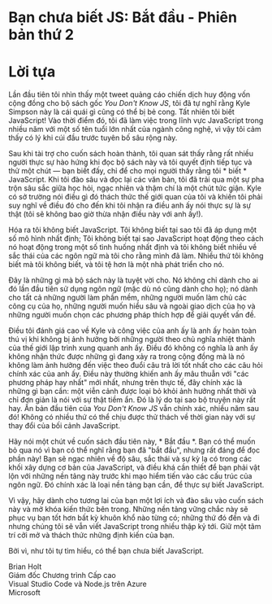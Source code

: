 # Bạn chưa biết JS: Bắt đầu - Phiên bản thứ 2
# Lời tựa

Lần đầu tiên tôi nhìn thấy một tweet quảng cáo chiến dịch huy động vốn cộng đồng cho bộ sách gốc *You Don't Know JS*, tôi đã tự nghĩ rằng Kyle Simpson này là cái quái gì cũng có thể bị bẻ cong. Tất nhiên tôi biết JavaScript! Vào thời điểm đó, tôi đã làm việc trong lĩnh vực JavaScript trong nhiều năm với một số tên tuổi lớn nhất của ngành công nghệ, vì vậy tôi cảm thấy có lý khi cúi đầu trước tuyên bố sâu rộng này.

Sau khi tài trợ cho cuốn sách hoàn thành, tôi quan sát thấy rằng rất nhiều người thực sự hào hứng khi đọc bộ sách này và tôi quyết định tiếp tục và thử một chút — bạn biết đấy, chỉ để cho mọi người thấy rằng tôi * biết * JavaScript. Khi tôi đào sâu và đọc lại các văn bản, tôi đã trải qua một sự pha trộn sâu sắc giữa học hỏi, ngạc nhiên và thậm chí là một chút tức giận. Kyle có sở trường nói điều gì đó thách thức thế giới quan của tôi và khiến tôi phải suy nghĩ về điều đó cho đến khi tôi nhận ra điều anh ấy nói thực sự là sự thật (tôi sẽ không bao giờ thừa nhận điều này với anh ấy!).

Hóa ra tôi không biết JavaScript. Tôi không biết tại sao tôi đã áp dụng một số mô hình nhất định; Tôi không biết tại sao JavaScript hoạt động theo cách nó hoạt động trong một số tình huống nhất định và tôi không biết nhiều về sắc thái của các ngôn ngữ mà tôi cho rằng mình đã làm. Nhiều thứ tôi không biết mà tôi không biết, và tôi tệ hơn là một nhà phát triển cho nó.

Đây là những gì mà bộ sách này là tuyệt vời cho. Nó không chỉ dành cho ai đó lần đầu tiên sử dụng ngôn ngữ (mặc dù nó cũng dành cho họ); nó dành cho tất cả những người làm phần mềm, những người muốn làm chủ các công cụ của họ, những người muốn hiểu sâu và ngoài giao dịch của họ và những người muốn chọn các phương pháp thích hợp để giải quyết vấn đề.

Điều tôi đánh giá cao về Kyle và công việc của anh ấy là anh ấy hoàn toàn thú vị khi không bị ảnh hưởng bởi những người theo chủ nghĩa nhiệt thành của thế giới lập trình xung quanh anh ấy. Điều đó không có nghĩa là anh ấy không nhận thức được những gì đang xảy ra trong cộng đồng mà là nó không làm ảnh hưởng đến việc theo đuổi câu trả lời tốt nhất cho các câu hỏi chính xác của anh ấy. Điều này thường khiến anh ấy mâu thuẫn với "các phương pháp hay nhất" mới nhất, nhưng trên thực tế, đây chính xác là những gì bạn cần: một viễn cảnh được loại bỏ khỏi ảnh hưởng nhất thời và chỉ đơn giản là nói với sự thật tiềm ẩn. Đó là lý do tại sao bộ truyện này rất hay. Ấn bản đầu tiên của *You Don't Know JS* vẫn chính xác, nhiều năm sau đó! Không có nhiều thứ có thể chịu được thử thách về thời gian này với sự thay đổi của bối cảnh JavaScript.

Hãy nói một chút về cuốn sách đầu tiên này, * Bắt đầu *. Bạn có thể muốn bỏ qua nó vì bạn có thể nghĩ rằng bạn đã "bắt đầu", nhưng rất đáng để đọc phần này! Bạn sẽ ngạc nhiên về độ sâu, sắc thái và sự kỳ lạ có trong các khối xây dựng cơ bản của JavaScript, và điều khá cần thiết để bạn phải vật lộn với những nền tảng này trước khi mạo hiểm tiến vào các cấu trúc của ngôn ngữ. Đó chính xác là loại nền tảng bạn cần, để thực sự biết JavaScript.

Vì vậy, hãy dành cho tương lai của bạn một lợi ích và đào sâu vào cuốn sách này và mở khóa kiến ​​thức bên trong. Những nền tảng vững chắc này sẽ phục vụ bạn tốt hơn bất kỳ khuôn khổ nào từng có; những thứ đó đến và đi nhưng chúng tôi sẽ vẫn viết JavaScript trong nhiều thập kỷ tới. Giữ một tâm trí cởi mở và thách thức những định kiến ​​của bạn.

Bởi vì, như tôi tự tìm hiểu, có thể bạn chưa biết JavaScript.

Brian Holt <br>
Giám đốc Chương trình Cấp cao <br>
Visual Studio Code và Node.js trên Azure <br>
Microsoft
